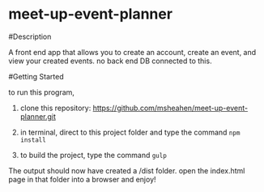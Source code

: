 # meet-up-event-planner

#Description

A front end app that allows you to create an account, create an event, and view your created events. no back end DB connected to this. 

#Getting Started

to run this program,

1. clone this repository: https://github.com/msheahen/meet-up-event-planner.git

2. in terminal, direct to this project folder and type the command
    ```npm install```

4. to build the project, type the command
    ```gulp```
	
The output should now have created a /dist folder.  open the index.html page in that folder into a browser and enjoy!
